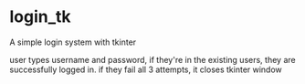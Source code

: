 # login_tk
A simple login system with tkinter

user types username and password, if they're in the
existing users, they are successfully logged in. if they fail all
3 attempts, it closes tkinter window
